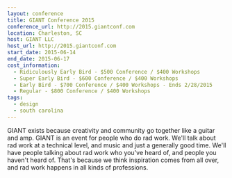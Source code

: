 ```yaml
---
layout: conference
title: GIANT Conference 2015
conference_url: http://2015.giantconf.com
location: Charleston, SC
host: GIANT LLC
host_url: http://2015.giantconf.com
start_date: 2015-06-14
end_date: 2015-06-17
cost_information:
  - Ridiculously Early Bird - $500 Conference / $400 Workshops
  - Super Early Bird - $600 Conference / $400 Workshops
  - Early Bird - $700 Conference / $400 Workshops - Ends 2/28/2015
  - Regular - $800 Conference / $400 Workshops
tags:
  - design
  - south carolina
---
```


GIANT exists because creativity and community go together like a guitar and amp.
GIANT is an event for people who do rad work. We'll talk about rad work at a technical level,
and music and just a generally good time. We'll have people talking about rad work who you've
heard of, and people you haven't heard of. That's because we think inspiration comes from all
over, and rad work happens in all kinds of professions.